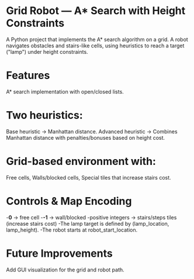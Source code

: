 # Grid Robot — A* Search with Height Constraints
A Python project that implements the A* search algorithm on a grid.
A robot navigates obstacles and stairs-like cells, using heuristics to reach a target ("lamp") under height constraints.

# Features
A* search implementation with open/closed lists.
# Two heuristics:
Base heuristic → Manhattan distance.
Advanced heuristic → Combines Manhattan distance with penalties/bonuses based on height cost.

# Grid-based environment with:
Free cells,
Walls/blocked cells,
Special tiles that increase stairs cost.

# Controls & Map Encoding
-**0** → free cell
-**-1** → wall/blocked
-positive integers → stairs/steps tiles (increase stairs cost)
-The lamp target is defined by (lamp_location, lamp_height).
-The robot starts at robot_start_location.

# Future Improvements
Add GUI visualization for the grid and robot path.


